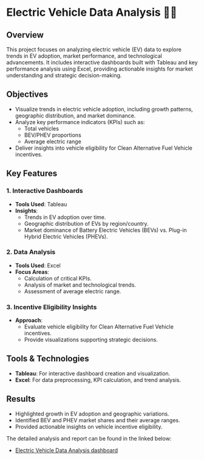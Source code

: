# Electric Vehicle Data Analysis 🚗🔋

## Overview
This project focuses on analyzing electric vehicle (EV) data to explore trends in EV adoption, market performance, and technological advancements. It includes interactive dashboards built with Tableau and key performance analysis using Excel, providing actionable insights for market understanding and strategic decision-making.

## Objectives
- Visualize trends in electric vehicle adoption, including growth patterns, geographic distribution, and market dominance.
- Analyze key performance indicators (KPIs) such as:
  - Total vehicles
  - BEV/PHEV proportions
  - Average electric range
- Deliver insights into vehicle eligibility for Clean Alternative Fuel Vehicle incentives.

## Key Features
### 1. Interactive Dashboards
- **Tools Used**: Tableau
- **Insights**:
  - Trends in EV adoption over time.
  - Geographic distribution of EVs by region/country.
  - Market dominance of Battery Electric Vehicles (BEVs) vs. Plug-in Hybrid Electric Vehicles (PHEVs).

### 2. Data Analysis
- **Tools Used**: Excel
- **Focus Areas**:
  - Calculation of critical KPIs.
  - Analysis of market and technological trends.
  - Assessment of average electric range.

### 3. Incentive Eligibility Insights
- **Approach**:
  - Evaluate vehicle eligibility for Clean Alternative Fuel Vehicle incentives.
  - Provide visualizations supporting strategic decisions.

## Tools & Technologies
- **Tableau**: For interactive dashboard creation and visualization.
- **Excel**: For data preprocessing, KPI calculation, and trend analysis.

## Results
- Highlighted growth in EV adoption and geographic variations.
- Identified BEV and PHEV market shares and their average ranges.
- Provided actionable insights on vehicle incentive eligibility.

The detailed analysis and report can be found in the linked below:
- [Electric Vehicle Data Analysis dashboard](https://public.tableau.com/views/Electricvehicletableauproject/EVDashboard?:language=en-US&:sid=&:redirect=auth&:display_count=n&:origin=viz_share_link)
